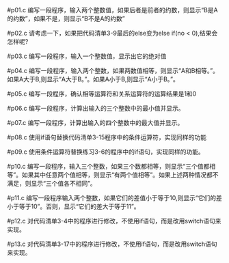 #p01.c
编写一段程序，输入两个整数值，如果后者是前者的约数，则显示“B是A的约数”，如果不是，则显示“B不是A的约数”

#p02.c
请考虑一下，如果把代码清单3-9最后的else变为else if(no < 0),结果会怎样呢?

#p03.c
编写一段程序，输入一个整数值，显示出它的绝对值


#p04.c
编写一段程序，输入两个整数，如果两数值相等，则显示“A和B相等。”。如果A大于B,则显示“A大于B。”。如果A小于B,则显示“A小于B。”。

#p05.c
编写一段程序，确认相等运算符和关系运算符的运算结果是1和0

#p06.c
编写一段程序，计算出输入的三个整数中的最小值并显示。

#p07.c
编写一段程序，计算出输入的四个整数中的最大值并显示。

#p08.c
使用if语句替换代码清单3-15程序中的条件运算符，实现同样的功能

#p09.c
使用条件运算符替换练习3-6的程序中的if语句，实现同样的功能。

#p10.c
编写一段程序，输入三个整数，如果三个数都相等，则显示“三个值都相等”。如果其中任意两个值相等，则显示“有两个值相等”。如果上述两种情况都不满足，则显示“三个值各不相同”。

#p11.c
编写一段程序输入两个整数，如果它们的差值小于等于10,则显示“它们的差小于等于10”。否则，显示“它们的差大于等于11”。

#p12.c
对代码清单3-4中的程序进行修改，不使用if语句，而是改用switch语句来实现。

#p13.c
对代码清单3-17中的程序进行修改，不使用if语句，而是改用switch语句来实现。